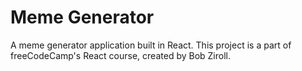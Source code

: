 # Meme Generator
A meme generator application built in React. This project is a part of freeCodeCamp's React course, created by Bob Ziroll.
